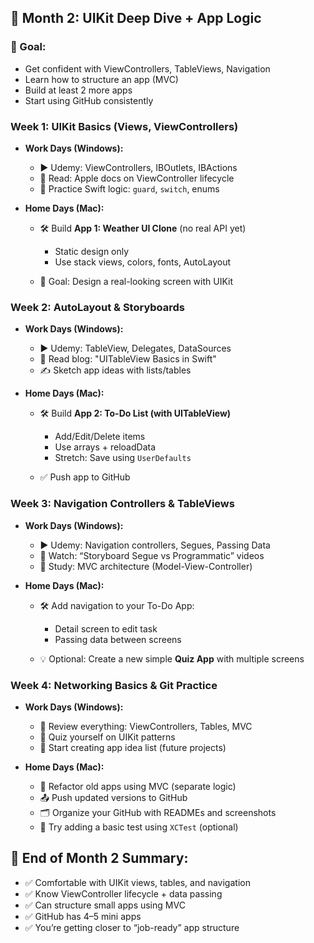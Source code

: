 ## 📅 **Month 2: UIKit Deep Dive + App Logic**

### 🎯 Goal:

* Get confident with ViewControllers, TableViews, Navigation
* Learn how to structure an app (MVC)
* Build at least 2 more apps
* Start using GitHub consistently

### Week 1: UIKit Basics (Views, ViewControllers)

- **Work Days (Windows):**

   * ▶️ Udemy: ViewControllers, IBOutlets, IBActions
   * 📖 Read: Apple docs on ViewController lifecycle
   * 🔁 Practice Swift logic: `guard`, `switch`, enums

- **Home Days (Mac):**

   * 🛠 Build **App 1: Weather UI Clone** (no real API yet)
   
     * Static design only
     * Use stack views, colors, fonts, AutoLayout
   * 🎯 Goal: Design a real-looking screen with UIKit


### Week 2: AutoLayout & Storyboards

- **Work Days (Windows):**

  * ▶️ Udemy: TableView, Delegates, DataSources
  * 📖 Read blog: "UITableView Basics in Swift"
  * ✍️ Sketch app ideas with lists/tables

- **Home Days (Mac):**

  * 🛠 Build **App 2: To-Do List (with UITableView)**
  
    * Add/Edit/Delete items
    * Use arrays + reloadData
    * Stretch: Save using `UserDefaults`
  * ✅ Push app to GitHub



### Week 3: Navigation Controllers & TableViews

- **Work Days (Windows):**

  * ▶️ Udemy: Navigation controllers, Segues, Passing Data
  * 📖 Watch: “Storyboard Segue vs Programmatic” videos
  * 🧠 Study: MVC architecture (Model-View-Controller)

- **Home Days (Mac):**

  * 🛠 Add navigation to your To-Do App:
  
    * Detail screen to edit task
    * Passing data between screens
  * 💡 Optional: Create a new simple **Quiz App** with multiple screens


### Week 4: Networking Basics & Git Practice

- **Work Days (Windows):**

  * 📖 Review everything: ViewControllers, Tables, MVC
  * 🧠 Quiz yourself on UIKit patterns
  * 📄 Start creating app idea list (future projects)

- **Home Days (Mac):**

  * 🔁 Refactor old apps using MVC (separate logic)
  * 📤 Push updated versions to GitHub
  * 🗂 Organize your GitHub with READMEs and screenshots
  * 🧪 Try adding a basic test using `XCTest` (optional)


## 🧾 End of Month 2 Summary:

- ✅ Comfortable with UIKit views, tables, and navigation
- ✅ Know ViewController lifecycle + data passing
- ✅ Can structure small apps using MVC
- ✅ GitHub has 4–5 mini apps
- ✅ You’re getting closer to “job-ready” app structure
